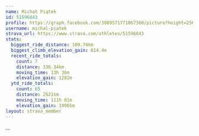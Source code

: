 ```yaml
---
name: Michał Piątek
id: 51596843
profile: https://graph.facebook.com/3089571771067360/picture?height=256&width=256
username: michal-piatek
strava_url: https://www.strava.com/athletes/51596843
stats:
  biggest_ride_distance: 109.74km
  biggest_climb_elevation_gain: 614.4m
  recent_ride_totals:
    count: 7
    distance: 336.34km
    moving_time: 13h 36m
    elevation_gain: 1282m
  ytd_ride_totals:
    count: 65
    distance: 2521km
    moving_time: 111h 01m
    elevation_gain: 19065m
layout: strava_member
--- 
```

...
